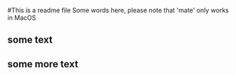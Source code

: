 #This is a readme file 
Some words here, please note that 'mate' only works in MacOS


## some text 
## some more text